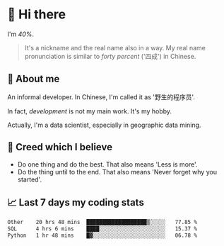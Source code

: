 # 👋 Hi there

I'm *40%*.

> It's a nickname and the real name also in a way.
> My real name pronunciation is similar to *forty percent* ('四成') in Chinese.

## :speech_balloon: About me

An informal developer. In Chinese, I'm called it as '野生的程序员'.

In fact, _development_ is not my main work. It's my hobby.

Actually, I'm a data scientist, especially in geographic data mining.

## :see_no_evil: Creed which I believe

- Do one thing and do the best. That also means 'Less is more'.
- Do the thing until to the end. That also means 'Never forget why you started'.

## :chart_with_upwards_trend: Last 7 days my coding stats

<!--START_SECTION:waka-->

```txt
Other    20 hrs 48 mins  ███████████████████▒░░░░░   77.85 %
SQL      4 hrs 6 mins    ████░░░░░░░░░░░░░░░░░░░░░   15.37 %
Python   1 hr 48 mins    █▓░░░░░░░░░░░░░░░░░░░░░░░   06.78 %
```

<!--END_SECTION:waka-->
